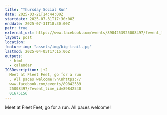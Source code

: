 ```yaml
---
title: "Thursday Social Run"
date: 2025-03-21T14:44:00Z
startdate: 2025-07-31T17:30:00Z
enddate: 2025-07-31T18:30:00Z
patr: true
external_url: https://www.facebook.com/events/8984253925008497/?event_time_id=8984254001675156
layout: post
location: 
feature-img: "assets/img/big-trail.jpg"
lastmod: 2025-04-05T17:15:06Z
outputs:
  - html
  - calendar
ICSDescription: |+2
  Meet at Fleet Feet, go for a run  . All paces welcome!\n\nhttps://  www.facebook.com/events/89842539  25008497/?event_time_id=89842540  01675156
---
```


Meet at Fleet Feet, go for a run. All paces welcome!<br>
  <br>
  
